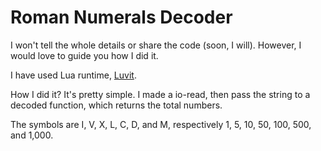 # Roman Numerals Decoder

I won't tell the whole details or share the code (soon, I will). However, I would love to guide you how I did it.

I have used Lua runtime, [Luvit](https://github.com/luvit).

How I did it? It's pretty simple. I made a io-read, then pass the string to a decoded function, which returns the total numbers.

The symbols are I, V, X, L, C, D, and M, respectively 1, 5, 10, 50, 100, 500, and 1,000.



